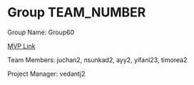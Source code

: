 # Group TEAM_NUMBER
Group Name: Group60

[MVP Link](http://cs196.cs.illinois.edu)

Team Members: juchan2, nsunkad2, ayy2, yifanl23, timorea2

Project Manager: vedantj2
